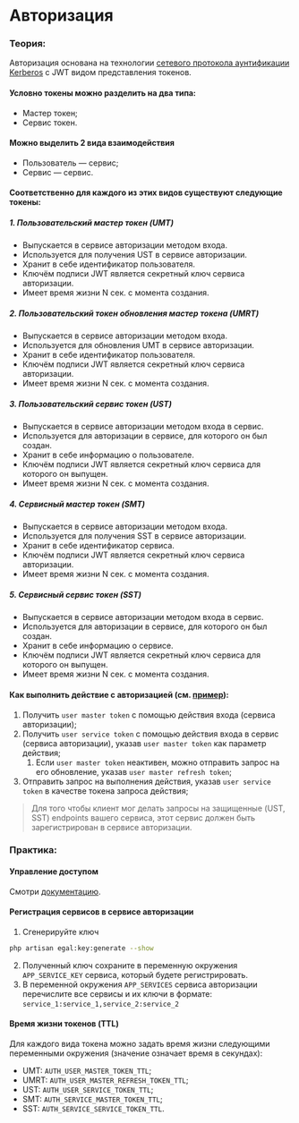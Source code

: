 # Авторизация

### Теория:

Авторизация основана на технологии
[сетевого протокола аунтификации Kerberos](https://ru.wikipedia.org/wiki/Kerberos)
с JWT видом представления токенов.


#### Условно токены можно разделить на два типа:

* Мастер токен;
* Сервис токен.


#### Можно выделить 2 вида взаимодействия

* Пользователь — сервис;
* Сервис — сервис.


#### Соответственно для каждого из этих видов существуют следующие токены:

##### 1. Пользовательский мастер токен (UMT)

* Выпускается в сервисе авторизации методом входа.
* Используется для получения UST в сервисе авторизации.
* Хранит в себе идентификатор пользователя.
* Ключём подписи JWT является секретный ключ сервиса авторизации.
* Имеет время жизни N сек. с момента создания.

##### 2. Пользовательский токен обновления мастер токена (UMRT)

* Выпускается в сервисе авторизации методом входа.
* Используется для обновления UMT в сервисе авторизации.
* Хранит в себе идентификатор пользователя.
* Ключём подписи JWT является секретный ключ сервиса авторизации.
* Имеет время жизни N сек. с момента создания.


##### 3. Пользовательский сервис токен (UST)

* Выпускается в сервисе авторизации методом входа в сервис.
* Используется для авторизации в сервисе, для которого он был создан.
* Хранит в себе информацию о пользователе.
* Ключём подписи JWT является секретный ключ сервиса для которого он
  выпущен.
* Имеет время жизни N сек. с момента создания.

##### 4. Сервисный мастер токен (SMT)

* Выпускается в сервисе авторизации методом входа.
* Используется для получения SST в сервисе авторизации.
* Хранит в себе идентификатор сервиса.
* Ключём подписи JWT является секретный ключ сервиса авторизации.
* Имеет время жизни N сек. с момента создания.

##### 5. Сервисный сервис токен (SST)

* Выпускается в сервисе авторизации методом входа в сервис.
* Используется для авторизации в сервисе, для которого он был создан.
* Хранит в себе информацию о сервисе.
* Ключём подписи JWT является секретный ключ сервиса для которого он
  выпущен.
* Имеет время жизни N сек. с момента создания.

#### Как выполнить действие с авторизацией (см. [пример](/getting_started/step_by_step.md#_3-Авторизация)):

1. Получить `user master token` с помощью действия входа (сервиса авторизации);
2. Получить `user service token` с помощью действия входа в сервис (сервиса
   авторизации), указав `user master token` как параметр действия;
   1. Если `user master token` неактивен, можно отправить запрос на его обновление, 
   указав `user master refresh token`;
3. Отправить запрос на выполнения действия, указав `user service token` в
   качестве токена запроса действия;

> Для того чтобы клиент мог делать запросы на защищенные (UST, SST)
> endpoints вашего сервиса, этот сервис должен быть зарегистрирован в
> сервисе авторизации.

### Практика:

#### Управление доступом

Смотри [документацию](/server/access_control.md).

#### Регистрация сервисов в сервисе авторизации

1. Сгенерируйте ключ

```bash
php artisan egal:key:generate --show
```

2. Полученный ключ сохраните в переменную окружения `APP_SERVICE_KEY`
   сервиса, который будете регистрировать.
3. В переменной окружения `APP_SERVICES` сервиса авторизации перечислите 
   все сервисы и их ключи в формате: `service_1:service_1,service_2:service_2`


#### Время жизни токенов (TTL)

Для каждого вида токена можно задать время жизни следующими переменными
окружения (значение означает время в секундах):
* UMT:  `AUTH_USER_MASTER_TOKEN_TTL`;
* UMRT: `AUTH_USER_MASTER_REFRESH_TOKEN_TTL`;
* UST:  `AUTH_USER_SERVICE_TOKEN_TTL`;
* SMT:  `AUTH_SERVICE_MASTER_TOKEN_TTL`;
* SST:  `AUTH_SERVICE_SERVICE_TOKEN_TTL`.

